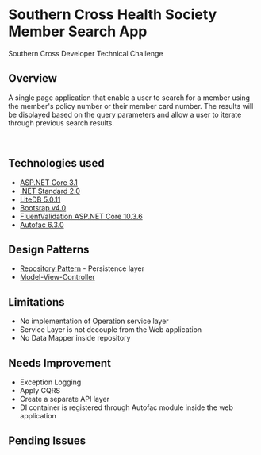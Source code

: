 # Southern Cross Health Society Member Search App
Southern Cross Developer Technical Challenge

## Overview
A single page application that enable a user to search for a member using the member's policy number or their member card number.  The results will be displayed based on the query parameters and allow a user to iterate through previous search results.

<br/>

## Technologies used
* [ASP.NET Core 3.1](https://dotnet.microsoft.com/en-us/learn/aspnet/what-is-aspnet-core)
* [.NET Standard 2.0](https://docs.microsoft.com/en-us/dotnet/standard/net-standard)
* [LiteDB 5.0.11](https://www.litedb.org/) 
* [Bootsrap v4.0](https://getbootstrap.com/docs/4.0/getting-started/introduction/)
* [FluentValidation ASP.NET Core 10.3.6](https://docs.fluentvalidation.net/en/latest/index.html)
* [Autofac 6.3.0](https://autofac.org/)

## Design Patterns
* [Repository Pattern](https://docs.microsoft.com/en-us/dotnet/architecture/microservices/microservice-ddd-cqrs-patterns/infrastructure-persistence-layer-design#:~:text=of%20Work%20patterns.-,The%20Repository%20pattern,from%20the%20domain%20model%20layer.) - Persistence layer
* [Model-View-Controller](https://en.wikipedia.org/wiki/Model%E2%80%93view%E2%80%93controller)

## Limitations
* No implementation of Operation service layer
* Service Layer is not decouple from the Web application
* No Data Mapper inside repository

## Needs Improvement
* Exception Logging
* Apply CQRS
* Create a separate API layer
* DI container is registered through Autofac module inside the web application

## Pending Issues

